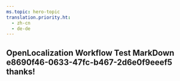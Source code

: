```yaml
---
ms.topic: hero-topic
translation.priority.ht: 
  - zh-cn
  - de-de
---
```

## OpenLocalization Workflow Test MarkDown e8690f46-0633-47fc-b467-2d6e0f9eeef5 thanks!
